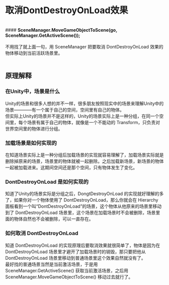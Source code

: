 # 取消DontDestroyOnLoad效果
<br/>
#### <b>SceneManager.MoveGameObjectToScene(go, SceneManager.GetActiveScene());</b><br/>
<br/>
不用找了就上面一句，用 SceneManager 把要取消 DontDestroyOnLoad 效果的物体移动到当前活跃场景里。
<br/>
<br/>

## 原理解释
### 在Unity中，场景是什么
Unity的场景和很多人想的并不一样，很多朋友按照现实中的场景来理解Unity中的场景————有一个属于自己的空间，空间里有自己的物体。<br/>
但实际上Unity的场景并不是这样的，Unity的场景实际上是一种分组，在同一个空间里，每个场景有属于自己的物体，就像是一个不能动的 Transform，只负责对世界空间里的物体进行分组。

### 加载场景是如何实现的
在知道场景实际上是一种分组后加载场景的实现就容易理解了，加载场景实际就是删除掉原来的场景，场景里的物体就被一起删除。之后加载新场景，新场景的物体一起被加载进来。这期间空间还是那个空间，只有物体发生了变化。

### DontDestroyOnLoad 是如何实现的
知道了Unity的场景实际是分组之后，DongtDestroyOnLoad 的实现就好理解的多了，如果你对一个物体使用了 DontDestroyOnLoad，那么你就会在 Hierarchy 面板看到一个叫“DontDestroyOnLoad”的场景，这个物体从他原来的场景里移动到了 DontDestroyOnLoad 场景里，这个场景在加载场景时不会被删除，场景里面的物体自然也不会被删除，可以一直存在。

### 如何取消 DontDestroyOnLoad
知道 DontDestroyOnLoad 的实现原理后要取消效果就很简单了，物体是因为在 DontDestroyOnLoad 场景里才避开了加载场景时的销毁，那只要把他从 DontDestroyOnLoad 场景里移动到普通场景里这个效果自然就没有了。<br/>
最好找的普通场景当然是当前激活场景，于是用 SceneManager.GetActiveScene() 获取当前激活场景，之后用 SceneManager.MoveGameObjectToScene() 移动过去就行了。
